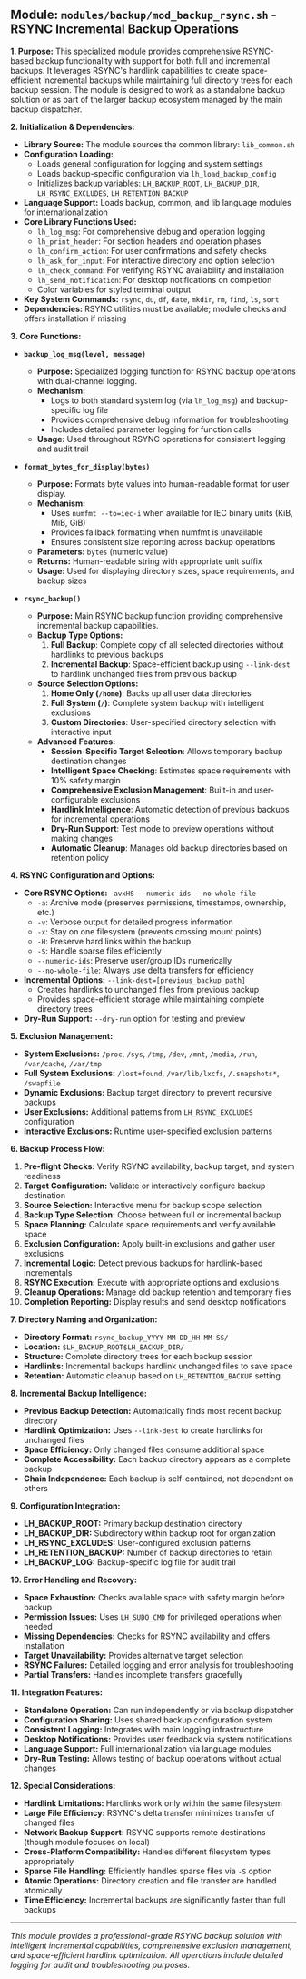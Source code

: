 <!--
File: docs/mod/doc_backup_rsync.md
Copyright (c) 2025 maschkef
SPDX-License-Identifier: MIT

This project is part of the 'little-linux-helper' collection.
Licensed under the MIT License. See the LICENSE file in the project root for more information.
-->

## Module: `modules/backup/mod_backup_rsync.sh` - RSYNC Incremental Backup Operations

**1. Purpose:**
This specialized module provides comprehensive RSYNC-based backup functionality with support for both full and incremental backups. It leverages RSYNC's hardlink capabilities to create space-efficient incremental backups while maintaining full directory trees for each backup session. The module is designed to work as a standalone backup solution or as part of the larger backup ecosystem managed by the main backup dispatcher.

**2. Initialization & Dependencies:**
*   **Library Source:** The module sources the common library: `lib_common.sh`
*   **Configuration Loading:**
    *   Loads general configuration for logging and system settings
    *   Loads backup-specific configuration via `lh_load_backup_config`
    *   Initializes backup variables: `LH_BACKUP_ROOT`, `LH_BACKUP_DIR`, `LH_RSYNC_EXCLUDES`, `LH_RETENTION_BACKUP`
*   **Language Support:** Loads backup, common, and lib language modules for internationalization
*   **Core Library Functions Used:**
    *   `lh_log_msg`: For comprehensive debug and operation logging
    *   `lh_print_header`: For section headers and operation phases
    *   `lh_confirm_action`: For user confirmations and safety checks
    *   `lh_ask_for_input`: For interactive directory and option selection
    *   `lh_check_command`: For verifying RSYNC availability and installation
    *   `lh_send_notification`: For desktop notifications on completion
    *   Color variables for styled terminal output
*   **Key System Commands:** `rsync`, `du`, `df`, `date`, `mkdir`, `rm`, `find`, `ls`, `sort`
*   **Dependencies:** RSYNC utilities must be available; module checks and offers installation if missing

**3. Core Functions:**

*   **`backup_log_msg(level, message)`**
    *   **Purpose:** Specialized logging function for RSYNC backup operations with dual-channel logging.
    *   **Mechanism:**
        *   Logs to both standard system log (via `lh_log_msg`) and backup-specific log file
        *   Provides comprehensive debug information for troubleshooting
        *   Includes detailed parameter logging for function calls
    *   **Usage:** Used throughout RSYNC operations for consistent logging and audit trail

*   **`format_bytes_for_display(bytes)`**
    *   **Purpose:** Formats byte values into human-readable format for user display.
    *   **Mechanism:**
        *   Uses `numfmt --to=iec-i` when available for IEC binary units (KiB, MiB, GiB)
        *   Provides fallback formatting when numfmt is unavailable
        *   Ensures consistent size reporting across backup operations
    *   **Parameters:** `bytes` (numeric value)
    *   **Returns:** Human-readable string with appropriate unit suffix
    *   **Usage:** Used for displaying directory sizes, space requirements, and backup sizes

*   **`rsync_backup()`**
    *   **Purpose:** Main RSYNC backup function providing comprehensive incremental backup capabilities.
    *   **Backup Type Options:**
        1. **Full Backup**: Complete copy of all selected directories without hardlinks to previous backups
        2. **Incremental Backup**: Space-efficient backup using `--link-dest` to hardlink unchanged files from previous backup
    *   **Source Selection Options:**
        1. **Home Only (`/home`)**: Backs up all user data directories
        2. **Full System (`/`)**: Complete system backup with intelligent exclusions
        3. **Custom Directories**: User-specified directory selection with interactive input
    *   **Advanced Features:**
        *   **Session-Specific Target Selection**: Allows temporary backup destination changes
        *   **Intelligent Space Checking**: Estimates space requirements with 10% safety margin
        *   **Comprehensive Exclusion Management**: Built-in and user-configurable exclusions
        *   **Hardlink Intelligence**: Automatic detection of previous backups for incremental operations
        *   **Dry-Run Support**: Test mode to preview operations without making changes
        *   **Automatic Cleanup**: Manages old backup directories based on retention policy

**4. RSYNC Configuration and Options:**
*   **Core RSYNC Options:** `-avxHS --numeric-ids --no-whole-file`
    *   `-a`: Archive mode (preserves permissions, timestamps, ownership, etc.)
    *   `-v`: Verbose output for detailed progress information
    *   `-x`: Stay on one filesystem (prevents crossing mount points)
    *   `-H`: Preserve hard links within the backup
    *   `-S`: Handle sparse files efficiently
    *   `--numeric-ids`: Preserve user/group IDs numerically
    *   `--no-whole-file`: Always use delta transfers for efficiency
*   **Incremental Options:** `--link-dest=[previous_backup_path]`
    *   Creates hardlinks to unchanged files from previous backup
    *   Provides space-efficient storage while maintaining complete directory trees
*   **Dry-Run Support:** `--dry-run` option for testing and preview

**5. Exclusion Management:**
*   **System Exclusions:** `/proc`, `/sys`, `/tmp`, `/dev`, `/mnt`, `/media`, `/run`, `/var/cache`, `/var/tmp`
*   **Full System Exclusions:** `/lost+found`, `/var/lib/lxcfs`, `/.snapshots*`, `/swapfile`
*   **Dynamic Exclusions:** Backup target directory to prevent recursive backups
*   **User Exclusions:** Additional patterns from `LH_RSYNC_EXCLUDES` configuration
*   **Interactive Exclusions:** Runtime user-specified exclusion patterns

**6. Backup Process Flow:**
1. **Pre-flight Checks:** Verify RSYNC availability, backup target, and system readiness
2. **Target Configuration:** Validate or interactively configure backup destination
3. **Source Selection:** Interactive menu for backup scope selection
4. **Backup Type Selection:** Choose between full or incremental backup
5. **Space Planning:** Calculate space requirements and verify available space
6. **Exclusion Configuration:** Apply built-in exclusions and gather user exclusions
7. **Incremental Logic:** Detect previous backups for hardlink-based incrementals
8. **RSYNC Execution:** Execute with appropriate options and exclusions
9. **Cleanup Operations:** Manage old backup retention and temporary files
10. **Completion Reporting:** Display results and send desktop notifications

**7. Directory Naming and Organization:**
*   **Directory Format:** `rsync_backup_YYYY-MM-DD_HH-MM-SS/`
*   **Location:** `$LH_BACKUP_ROOT$LH_BACKUP_DIR/`
*   **Structure:** Complete directory trees for each backup session
*   **Hardlinks:** Incremental backups hardlink unchanged files to save space
*   **Retention:** Automatic cleanup based on `LH_RETENTION_BACKUP` setting

**8. Incremental Backup Intelligence:**
*   **Previous Backup Detection:** Automatically finds most recent backup directory
*   **Hardlink Optimization:** Uses `--link-dest` to create hardlinks for unchanged files
*   **Space Efficiency:** Only changed files consume additional space
*   **Complete Accessibility:** Each backup directory appears as a complete backup
*   **Chain Independence:** Each backup is self-contained, not dependent on others

**9. Configuration Integration:**
*   **LH_BACKUP_ROOT:** Primary backup destination directory
*   **LH_BACKUP_DIR:** Subdirectory within backup root for organization
*   **LH_RSYNC_EXCLUDES:** User-configured exclusion patterns
*   **LH_RETENTION_BACKUP:** Number of backup directories to retain
*   **LH_BACKUP_LOG:** Backup-specific log file for audit trail

**10. Error Handling and Recovery:**
*   **Space Exhaustion:** Checks available space with safety margin before backup
*   **Permission Issues:** Uses `LH_SUDO_CMD` for privileged operations when needed
*   **Missing Dependencies:** Checks for RSYNC availability and offers installation
*   **Target Unavailability:** Provides alternative target selection
*   **RSYNC Failures:** Detailed logging and error analysis for troubleshooting
*   **Partial Transfers:** Handles incomplete transfers gracefully

**11. Integration Features:**
*   **Standalone Operation:** Can run independently or via backup dispatcher
*   **Configuration Sharing:** Uses shared backup configuration system
*   **Consistent Logging:** Integrates with main logging infrastructure
*   **Desktop Notifications:** Provides user feedback via system notifications
*   **Language Support:** Full internationalization via language modules
*   **Dry-Run Testing:** Allows testing of backup operations without actual changes

**12. Special Considerations:**
*   **Hardlink Limitations:** Hardlinks work only within the same filesystem
*   **Large File Efficiency:** RSYNC's delta transfer minimizes transfer of changed files
*   **Network Backup Support:** RSYNC supports remote destinations (though module focuses on local)
*   **Cross-Platform Compatibility:** Handles different filesystem types appropriately
*   **Sparse File Handling:** Efficiently handles sparse files via `-S` option
*   **Atomic Operations:** Directory creation and file transfer are handled atomically
*   **Time Efficiency:** Incremental backups are significantly faster than full backups

---
*This module provides a professional-grade RSYNC backup solution with intelligent incremental capabilities, comprehensive exclusion management, and space-efficient hardlink optimization. All operations include detailed logging for audit and troubleshooting purposes.*